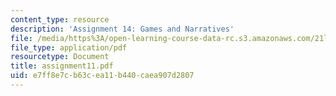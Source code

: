 ```yaml
---
content_type: resource
description: 'Assignment 14: Games and Narratives'
file: /media/https%3A/open-learning-course-data-rc.s3.amazonaws.com/21l-708-technologies-of-humanism-spring-2003/e7ff8e7cb63cea11b440caea907d2807_assignment11.pdf
file_type: application/pdf
resourcetype: Document
title: assignment11.pdf
uid: e7ff8e7c-b63c-ea11-b440-caea907d2807
---
```

